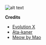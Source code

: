 ![alt text](https://raw.githubusercontent.com/Evolution-X/.github/main/profile/Banner.png)

**Credits**

- [Evolution X](https://evolution-x.org/)
- [Ata-kaner](https://github.com/ata-kaner/)
- [Meow by Mao](https://github.com/maosith/msm-4.19-meow)
